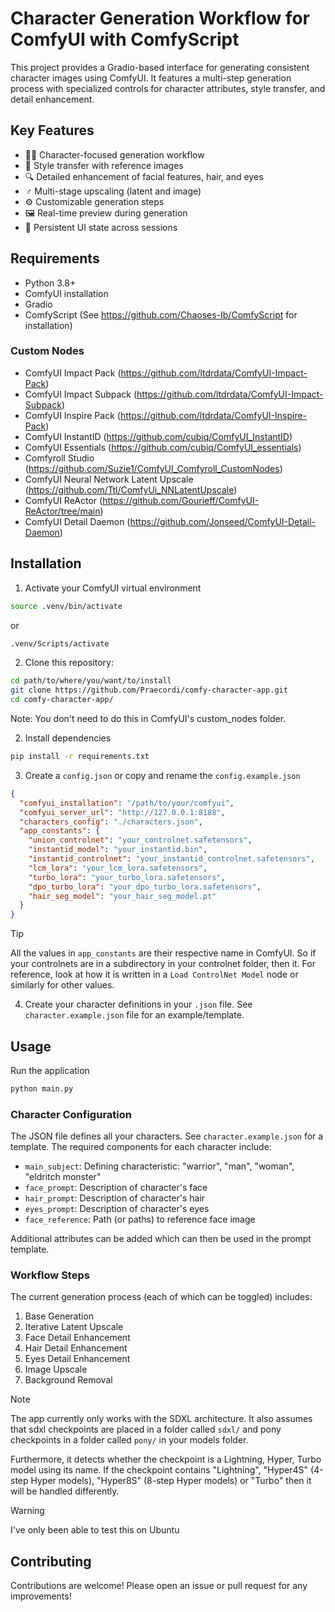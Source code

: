 # Character Generation Workflow for ComfyUI with ComfyScript

This project provides a Gradio-based interface for generating consistent character images using ComfyUI. It features a multi-step generation process with specialized controls for character attributes, style transfer, and detail enhancement.

## Key Features

- 🧑‍🎨 Character-focused generation workflow
- 🎨 Style transfer with reference images
- 🔍 Detailed enhancement of facial features, hair, and eyes
- ‍♂️ Multi-stage upscaling (latent and image)
- ⚙️ Customizable generation steps
- 🖼️ Real-time preview during generation
- 💾 Persistent UI state across sessions

## Requirements

- Python 3.8+
- ComfyUI installation
- Gradio
- ComfyScript (See https://github.com/Chaoses-Ib/ComfyScript for installation)

### Custom Nodes

- ComfyUI Impact Pack (https://github.com/ltdrdata/ComfyUI-Impact-Pack)
- ComfyUI Impact Subpack (https://github.com/ltdrdata/ComfyUI-Impact-Subpack)
- ComfyUI Inspire Pack (https://github.com/ltdrdata/ComfyUI-Inspire-Pack)
- ComfyUI InstantID (https://github.com/cubiq/ComfyUI_InstantID)
- ComfyUI Essentials (https://github.com/cubiq/ComfyUI_essentials)
- Comfyroll Studio (https://github.com/Suzie1/ComfyUI_Comfyroll_CustomNodes)
- ComfyUI Neural Network Latent Upscale (https://github.com/Ttl/ComfyUi_NNLatentUpscale)
- ComfyUI ReActor (https://github.com/Gourieff/ComfyUI-ReActor/tree/main)
- ComfyUI Detail Daemon (https://github.com/Jonseed/ComfyUI-Detail-Daemon)

## Installation

1. Activate your ComfyUI virtual environment

```bash
source .venv/bin/activate
```

or

```cmd
.venv/Scripts/activate
```

2. Clone this repository:

```bash
cd path/to/where/you/want/to/install
git clone https://github.com/Praecordi/comfy-character-app.git
cd comfy-character-app/
```

Note: You don't need to do this in ComfyUI's custom_nodes folder.

2. Install dependencies

```bash
pip install -r requirements.txt
```

3. Create a `config.json` or copy and rename the `config.example.json`

```json
{
  "comfyui_installation": "/path/to/your/comfyui",
  "comfyui_server_url": "http://127.0.0.1:8188",
  "characters_config": "./characters.json",
  "app_constants": {
    "union_controlnet": "your_controlnet.safetensors",
    "instantid_model": "your_instantid.bin",
    "instantid_controlnet": "your_instantid_controlnet.safetensors",
    "lcm_lora": "your_lcm_lora.safetensors",
    "turbo_lora": "your_turbo_lora.safetensors",
    "dpo_turbo_lora": "your_dpo_turbo_lora.safetensors",
    "hair_seg_model": "your_hair_seg_model.pt"
  }
}
```

> [!TIP]
> All the values in `app_constants` are their respective name in ComfyUI. So if your controlnets are in a subdirectory in your controlnet folder, then it. For reference, look at how it is written in a `Load ControlNet Model` node or similarly for other values.

4. Create your character definitions in your `.json` file. See `character.example.json` file for an example/template.

## Usage

Run the application

```bash
python main.py
```

### Character Configuration

The JSON file defines all your characters. See `character.example.json` for a template. The required components for each character include:

- `main_subject`: Defining characteristic: "warrior", "man", "woman", "eldritch monster"
- `face_prompt`: Description of character's face
- `hair_prompt`: Description of character's hair
- `eyes_prompt`: Description of character's eyes
- `face_reference`: Path (or paths) to reference face image

Additional attributes can be added which can then be used in the prompt template.

### Workflow Steps

The current generation process (each of which can be toggled) includes:

1. Base Generation
2. Iterative Latent Upscale
3. Face Detail Enhancement
4. Hair Detail Enhancement
5. Eyes Detail Enhancement
6. Image Upscale
7. Background Removal

> [!NOTE]
> The app currently only works with the SDXL architecture. It also assumes that sdxl checkpoints are placed in a folder called `sdxl/` and pony checkpoints in a folder called `pony/` in your models folder.
>
> Furthermore, it detects whether the checkpoint is a Lightning, Hyper, Turbo model using its name. If the checkpoint contains "Lightning", "Hyper4S" (4-step Hyper models), "Hyper8S" (8-step Hyper models) or "Turbo" then it will be handled differently.

> [!WARNING]
> I've only been able to test this on Ubuntu

## Contributing

Contributions are welcome! Please open an issue or pull request for any improvements!
